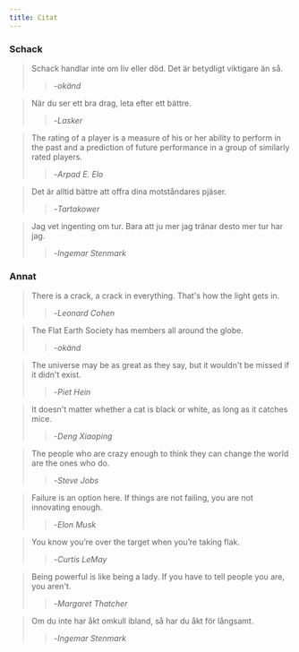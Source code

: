 ```yaml
---
title: Citat
---
```


### Schack

> Schack handlar inte om liv eller död. Det är betydligt viktigare än så.  
>> -*okänd*

> När du ser ett bra drag, leta efter ett bättre.  
>> -*Lasker*

> The rating of a player is a measure of his or her ability to perform in the past and a prediction of future performance in a group of similarly rated players.
>> -*Arpad E. Elo*

> Det är alltid bättre att offra dina motståndares pjäser.  
>> -*Tartakower*

> Jag vet ingenting om tur. Bara att ju mer jag tränar desto mer tur har jag.
>> -*Ingemar Stenmark*

### Annat

> There is a crack, a crack in everything. That's how the light gets in.
>> -*Leonard Cohen*

> The Flat Earth Society has members all around the globe.
>> -*okänd*

> The universe may be as great as they say, but it wouldn't be missed if it didn't exist.
>> -*Piet Hein*

> It doesn't matter whether a cat is black or white, as long as it catches mice.
>> -*Deng Xiaoping*

> The people who are crazy enough to think they can change the world are the ones who do.
>> -*Steve Jobs*

> Failure is an option here. If things are not failing, you are not innovating enough.
>> -*Elon Musk*

> You know you’re over the target when you’re taking flak.
>> -*Curtis LeMay*

> Being powerful is like being a lady. If you have to tell people you are, you aren't.
>> -*Margaret Thatcher*

> Om du inte har åkt omkull ibland, så har du åkt för långsamt.
>> -*Ingemar Stenmark*